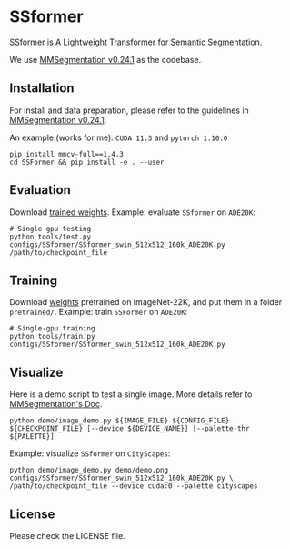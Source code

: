 # SSformer

SSformer is A Lightweight Transformer for Semantic Segmentation.

We use [MMSegmentation v0.24.1](https://github.com/open-mmlab/mmsegmentation/tree/v0.24.1) as the codebase.

## Installation

For install and data preparation, please refer to the guidelines in [MMSegmentation v0.24.1](https://github.com/open-mmlab/mmsegmentation/tree/v0.24.1).

An example (works for me): ```CUDA 11.3``` and  ```pytorch 1.10.0``` 
```
pip install mmcv-full==1.4.3
cd SSFormer && pip install -e . --user
```
## Evaluation
Download [trained weights]().
Example: evaluate ```SSformer``` on ```ADE20K```:
```
# Single-gpu testing
python tools/test.py configs/SSformer/SSformer_swin_512x512_160k_ADE20K.py /path/to/checkpoint_file
```
## Training
Download [weights]() pretrained on ImageNet-22K, and put them in a folder ```pretrained/```.
Example: train ```SSFormer``` on ```ADE20K```:
```
# Single-gpu training
python tools/train.py configs/SSformer/SSformer_swin_512x512_160k_ADE20K.py
```
## Visualize
Here is a demo script to test a single image. More details refer to [MMSegmentation's Doc](https://mmsegmentation.readthedocs.io/en/latest/get_started.html).
```shell
python demo/image_demo.py ${IMAGE_FILE} ${CONFIG_FILE} ${CHECKPOINT_FILE} [--device ${DEVICE_NAME}] [--palette-thr ${PALETTE}]
```

Example: visualize ```SSformer``` on ```CityScapes```: 

```shell
python demo/image_demo.py demo/demo.png configs/SSformer/SSformer_swin_512x512_160k_ADE20K.py \
/path/to/checkpoint_file --device cuda:0 --palette cityscapes
```





## License
Please check the LICENSE file. 